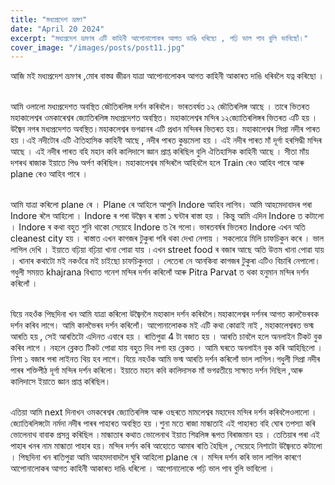 ```yaml
---
title: "মধ্যপ্ৰদেশ ভ্ৰমণ"
date: "April 20 2024"
excerpt: "মধ্যপ্ৰদেশ ভ্ৰমণৰ এটি কাহিনী আপোনালোকৰ আগত ডাঙি ধৰিছো , পঢ়ি ভাল পাব বুলি ভাবিছোঁ।"
cover_image: "/images/posts/post11.jpg"
---
```


আজি মই মধ্যপ্ৰদেশ ভ্ৰমণৰ ,মোৰ বাস্তৱ জীৱন যাত্ৰা আপোনালোকৰ  আগত কাহিনী আকাৰত দাঙি ধৰিবলৈ যত্ন কৰিছো ।

\
আমি ওলালো মধ্যপ্ৰদেশত অবস্থিত জৌতিৰলিঙ্গ দৰ্শন কৰিবলৈ। ভাৰতবৰ্ষত ১২ জৌতিৰলিঙ্গ আছে । তাৰে ভিতৰত মহাকালেশ্বৰ ওমকাৰেশ্বৰ জ্যোতিৰলিঙ্গ মধ্যপ্ৰদেশত অবস্থিত। মহাকালেশ্বৰ মন্দিৰ ১২জ্যোতিৰলিঙ্গৰ ভিতৰত এটি  হয় । উজ্বৈন নগৰ মধ্যপ্ৰদেশত অবস্থিত।মহাকলেশ্বৰ ভগৱানৰ এটি প্ৰধান মন্দিৰৰ ভিতৰত  হয়। মহাকালেশ্বৰ সিপ্ৰা নদীৰ পাৰত হয় ।এই নদীটোৰ এটি ঐতিহাসিক কাহিনী আছে , নদীৰ পাৰত কুম্ভমেলা হয় । এই নদীৰ পাৰত মাঁ দূৰ্গা হৰসিদ্ধী মন্দিৰ আছে । এই নদীৰ পাৰত বহি মহান কবি কালিদাসে জ্ঞান প্ৰাপ্ত কৰিছিল বুলি ঐতিহাসিক কাহিনী আছে ।
সীতা মাঁয় দশৰথ ৰাজাক ইয়াতে পিণ্ড অৰ্পণ কৰিছিল।
মহাকালেশ্বৰ মন্দিৰলৈ আহিবলৈ হলে Train ৰেও আহিব পাৰে আৰু plane ৰেও আহিব পাৰে ।

\
আমি যাত্ৰা কৰিলো  plane ৰে । Plane ৰে আহিলে আপুনি Indore  আহিব লাগিব। আমি আহমেদাবাদৰ পৰা Indore ৰলৈ আহিলো । Indore ৰ পৰা উজ্বৈন ৰ ৰাস্তা ১ ঘন্টাৰ ৰাস্তা হয় ।
কিন্তু আমি এদিন Indore ত কটালো । Indore  ৰ কথা বহুত শুনি থাকো সেয়েহে Indore ত ৰৈ  গলো। ভাৰতবৰ্ষৰ ভিতৰত Indore এখন অতি cleanest city হয় । ৰাস্তাত এখন কাগজৰ টুকুৰা পৰি থকা দেখা নেপায়  । সকলোৱে মিলি চাফচিকুন কৰে । ভাল লাগিল দেখি । ইয়াতে বঢ়িয়া বঢ়িয়া খানা পোৱা যায় ।এখন street food ৰ বজাৰ আছে অতি উত্তম  খানা পোৱা যায় । খানাৰ কথাটো মই নকওঁৱে মই চাইছো চাফচিকুনতা । লেতেৰা নে আনকিবা কাগজৰ টুকুৰা এটিও বিচাৰি নেপালো। গধুলী সময়ত khajrana বিখ্যাত গনেশ মন্দিৰ দৰ্শন কৰিলোঁ আৰু Pitra Parvat ত থকা হনুমান মন্দিৰ দৰ্শন কৰিলোঁ ।

\
যিয়ে নহওঁক পিছদিনা খন আমি যাত্ৰা কৰিলো উজ্বৈনলৈ মহাকাল দৰ্শন কৰিবলৈ।মহাকালেশ্বৰ দৰ্শনৰ আগত কালভৈৰবক দৰ্শন কৰিব লাগে। আমি কালভৈৰব দৰ্শন কৰিলোঁ। আপোনালোকক মই এটি কথা কোৱাই নাই , মহাকালেশ্বৰত ভস্ম আৰতি হয় , সেই আৰতিটো এদিনত এবাৰে হয় । ৰাতিপুৱা 4 টা বজাত হয় । আৰতি চাবলৈ হলে অনলাইন টিকট বুক কৰিব লাগে । নহলে ব্লেকত টিকট পোৱা যায় বহুত দিব লগা হয় ব্লেকত । আমি ঘৰতে অনলাইন বুক কৰি আহিছিলো । নিশা ১ বজাৰ পৰা লাইনত থিয় হব লাগে। যিয়ে নহওঁক আমি ভস্ম আৰতি দৰ্শন কৰিলোঁ ভাল লাগিল।গধুলী সিপ্ৰা নদীৰ পাৰৰ শক্তিপীঠ দূৰ্গা মন্দিৰ দৰ্শন কৰিলো। ইয়াতে মহান কবি কালিদাসক মাঁ ভগৱতীয়ে সাক্ষাত দৰ্শন দিছিল ,আৰু কালিদাসে ইয়াতে জ্ঞান প্ৰাপ্ত কৰিছিল।

\
এতিয়া আমি next দিনাখন ওমকৰেশ্বৰ জ্যোতিৰলিঙ্গ আৰু ওছৰতে মামলেশ্বৰ মহাদেব মন্দিৰ  দৰ্শন কৰিবলৈওলালো । জ্যোতিৰলিঙ্গটো নৰ্মদা নদীৰ পাৰৰ পাহাৰত অবস্থিত হয় ।শুনা মতে ৰাজা মান্ধাতাই এই পাহাৰত বহি ঘোৰ তপস্যা কৰি ভোলেনাথ বাবাক প্ৰসন্ন কৰিছিল ।মান্ধাতাৰ কথাত ভোলেনাথ ইয়াত শিৱলিঙ্গ ৰূপত বিৰাজমান হয় । তেতিয়াৰ পৰা এই পাহাৰ খনৰ নাম মান্ধাতা পাহাৰ  হয়। মন্দিৰ দৰ্শন কৰি আহোতে আমাৰ ৰাতি হৈছিল , সেয়েহে নিশাটো উজ্বৈনতে কটালো । পিছদিনা খন ৰাতিপুৱা আমি আহমদাবাদলৈ ঘুৰি আহিলো plane ৰে ।
মন্দিৰ দৰ্শন কৰি ভাল লাগিল কাৰণে আপোনালোকৰ আগত কাহিনী আকাৰত দাঙি ধৰিলো । আপোনালোকে পঢ়ি ভাল পাব বুলি ভাবিলো ।